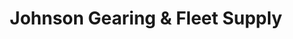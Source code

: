 ---
title: "Johnson Gearing & Fleet Supply"
url: /erie/johnson-gearing-and-fleet-supply/
shop: car parts
---